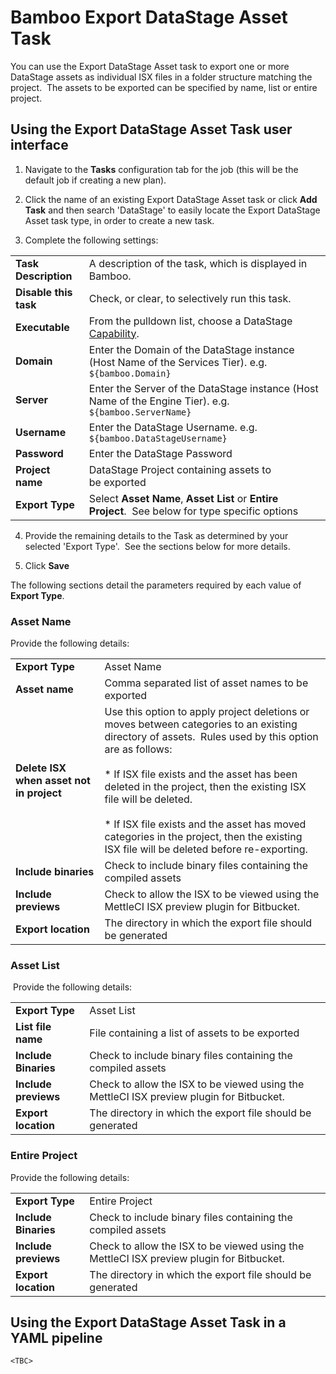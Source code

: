 # Bamboo Export DataStage Asset Task

You can use the Export DataStage Asset task to export one or more DataStage assets as individual ISX files in a folder structure matching the project.  The assets to be exported can be specified by name, list or entire project.

## Using the Export DataStage Asset Task user interface

1.  Navigate to the **Tasks** configuration tab for the job (this will be the default job if creating a new plan).
    
2.  Click the name of an existing Export DataStage Asset task or click **Add Task** and then search 'DataStage' to easily locate the Export DataStage Asset task type, in order to create a new task.
    
3.  Complete the following settings:
    

|     |     |
| --- | --- |
| **Task Description** | A description of the task, which is displayed in Bamboo. |
| **Disable this task** | Check, or clear, to selectively run this task. |
| **Executable** | From the pulldown list, choose a DataStage [Capability](https://datamigrators.atlassian.net/wiki/spaces/MCIDOC/pages/116525745/Bamboo+DataStage+Capability). |
| **Domain** | Enter the Domain of the DataStage instance (Host Name of the Services Tier). e.g. `${bamboo.Domain}` |
| **Server** | Enter the Server of the DataStage instance (Host Name of the Engine Tier). e.g. `${bamboo.ServerName}` |
| **Username** | Enter the DataStage Username. e.g. `${bamboo.DataStageUsername}` |
| **Password** | Enter the DataStage Password |
| **Project name** | DataStage Project containing assets to be exported |
| **Export Type** | Select **Asset Name**, **Asset List** or **Entire Project**.  See below for type specific options |

4.  Provide the remaining details to the Task as determined by your selected 'Export Type'.  See the sections below for more details. 
    
5.  Click **Save**
    

The following sections detail the parameters required by each value of **Export Type**.

### **Asset Name**

Provide the following details:

|     |     |
| --- | --- |
| **Export Type** | Asset Name |
| **Asset name** | Comma separated list of asset names to be exported |
| **Delete ISX when asset not in project** | Use this option to apply project deletions or moves between categories to an existing directory of assets.  Rules used by this option are as follows:<br><br>*   If ISX file exists and the asset has been deleted in the project, then the existing ISX file will be deleted.<br>    <br>*   If ISX file exists and the asset has moved categories in the project, then the existing ISX file will be deleted before re-exporting. |
| **Include binaries** | Check to include binary files containing the compiled assets |
| **Include previews** | Check to allow the ISX to be viewed using the MettleCI ISX preview plugin for Bitbucket. |
| **Export location** | The directory in which the export file should be generated |

### **Asset List**

 Provide the following details:

|     |     |
| --- | --- |
| **Export Type** | Asset List |
| **List file name** | File containing a list of assets to be exported |
| **Include Binaries** | Check to include binary files containing the compiled assets |
| **Include previews** | Check to allow the ISX to be viewed using the MettleCI ISX preview plugin for Bitbucket. |
| **Export location** | The directory in which the export file should be generated |

### **Entire Project**

Provide the following details:

|     |     |
| --- | --- |
| **Export Type** | Entire Project |
| **Include Binaries** | Check to include binary files containing the compiled assets |
| **Include previews** | Check to allow the ISX to be viewed using the MettleCI ISX preview plugin for Bitbucket. |
| **Export location** | The directory in which the export file should be generated |

## Using the Export DataStage Asset Task in a YAML pipeline

```
<TBC>
```